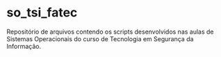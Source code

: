 # so_tsi_fatec
Repositório de arquivos contendo os scripts desenvolvidos nas aulas de Sistemas Operacionais do curso de Tecnologia em Segurança da Informação.

